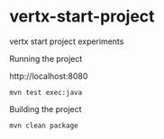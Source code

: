 # vertx-start-project
vertx start project experiments

Running the project

http://localhost:8080

    mvn test exec:java

Building the project

    mvn clean package


